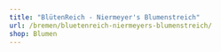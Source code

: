 ```yaml
---
title: "BlütenReich - Niermeyer's Blumenstreich"
url: /bremen/bluetenreich-niermeyers-blumenstreich/
shop: Blumen
---
```

